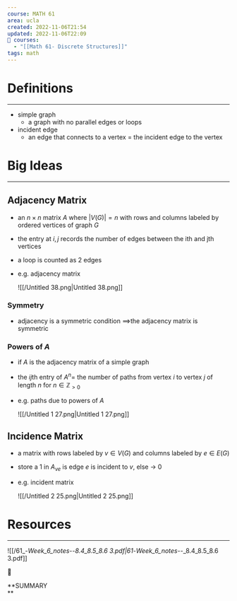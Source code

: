 ```yaml
---
course: MATH 61
area: ucla
created: 2022-11-06T21:54
updated: 2022-11-06T22:09
📕 courses:
  - "[[Math 61- Discrete Structures]]"
tags: math
---
```

# Definitions

---

- simple graph
    - a graph with no parallel edges or loops
- incident edge
    - an edge that connects to a vertex = the incident edge to the vertex

# Big Ideas

---

## Adjacency Matrix

- an $n\times n$﻿ matrix $A$﻿ where $|V(G)|=n$﻿ with rows and columns labeled by ordered vertices of graph $G$﻿
- the entry at $i,j$﻿ records the number of edges between the ith and jth vertices
- a loop is counted as 2 edges
- e.g. adjacency matrix
    
    ![[/Untitled 38.png|Untitled 38.png]]
    

### Symmetry

- adjacency is a symmetric condition $\implies$﻿the adjacency matrix is symmetric

### Powers of $A$﻿

- if $A$﻿ is the adjacency matrix of a simple graph
- the $ij$﻿th entry of $A^n=$﻿ the number of paths from vertex $i$﻿ to vertex $j$﻿ of length $n$﻿ for $n\in\mathbb{Z}_{>0}$﻿
- e.g. paths due to powers of $A$﻿
    
    ![[/Untitled 1 27.png|Untitled 1 27.png]]
    

## Incidence Matrix

- a matrix with rows labeled by $v\in V(G)$﻿ and columns labeled by $e\in E(G)$﻿
- store a 1 in $A_{ve}$﻿ is edge $e$﻿ is incident to $v$﻿, else → 0
- e.g. incident matrix
    
    ![[/Untitled 2 25.png|Untitled 2 25.png]]
    

# Resources

---

![[/61_-_Week_6_notes_--_8.4_8.5_8.6 3.pdf|61_-_Week_6_notes_--_8.4_8.5_8.6 3.pdf]]

📌

**SUMMARY  
**